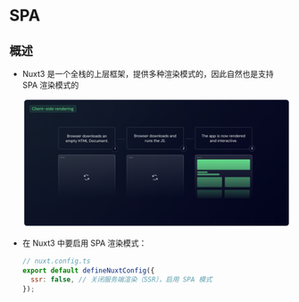 # SPA

## 概述

+ Nuxt3 是一个全栈的上层框架，提供多种渲染模式的，因此自然也是支持 SPA 渲染模式的

  ![alt text](images/SPA.png)

+ 在 Nuxt3 中要启用 SPA 渲染模式：

  ```js
  // nuxt.config.ts
  export default defineNuxtConfig({
    ssr: false, // 关闭服务端渲染（SSR），启用 SPA 模式
  });
  ```

